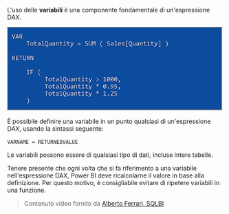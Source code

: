 L'uso delle **variabili** è una componente fondamentale di un'espressione DAX.

![](media/7-4-dax-expressions/dax-variables_1.png)

È possibile definire una variabile in un punto qualsiasi di un'espressione DAX, usando la sintassi seguente:

    VARNAME = RETURNEDVALUE

Le variabili possono essere di qualsiasi tipo di dati, incluse intere tabelle.

Tenere presente che ogni volta che si fa riferimento a una variabile nell'espressione DAX, Power BI deve ricalcolarne il valore in base alla definizione. Per questo motivo, è consigliabile evitare di ripetere variabili in una funzione.

> Contenuto video fornito da [Alberto Ferrari, SQLBI](http://www.sqlbi.com/learning-dax)
> 
> 

